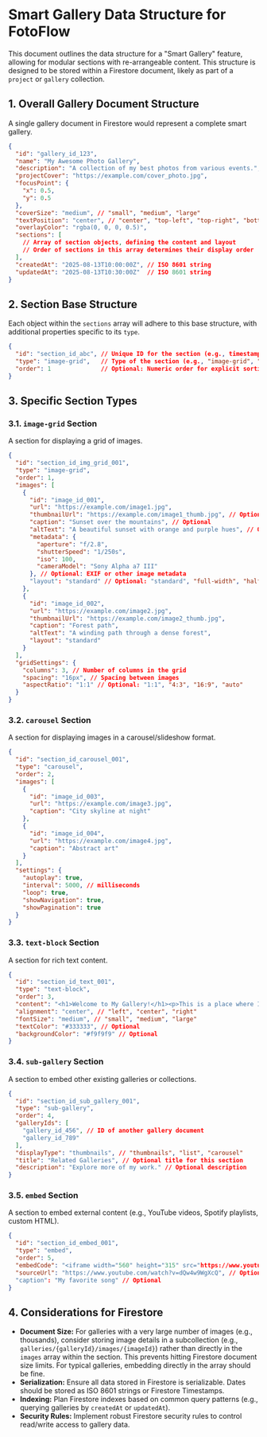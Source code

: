 # Smart Gallery Data Structure for FotoFlow

This document outlines the data structure for a "Smart Gallery" feature, allowing for modular sections with re-arrangeable content. This structure is designed to be stored within a Firestore document, likely as part of a `project` or `gallery` collection.

## 1. Overall Gallery Document Structure

A single gallery document in Firestore would represent a complete smart gallery.

```json
{
  "id": "gallery_id_123",
  "name": "My Awesome Photo Gallery",
  "description": "A collection of my best photos from various events.",
  "projectCover": "https://example.com/cover_photo.jpg",
  "focusPoint": {
    "x": 0.5,
    "y": 0.5
  },
  "coverSize": "medium", // "small", "medium", "large"
  "textPosition": "center", // "center", "top-left", "top-right", "bottom-left", "bottom-right"
  "overlayColor": "rgba(0, 0, 0, 0.5)",
  "sections": [
    // Array of section objects, defining the content and layout
    // Order of sections in this array determines their display order
  ],
  "createdAt": "2025-08-13T10:00:00Z", // ISO 8601 string
  "updatedAt": "2025-08-13T10:30:00Z"  // ISO 8601 string
}
```

## 2. Section Base Structure

Each object within the `sections` array will adhere to this base structure, with additional properties specific to its `type`.

```json
{
  "id": "section_id_abc", // Unique ID for the section (e.g., timestamp or UUID)
  "type": "image-grid",   // Type of the section (e.g., "image-grid", "text-block", "carousel")
  "order": 1              // Optional: Numeric order for explicit sorting, if array order is not sufficient
}
```

## 3. Specific Section Types

### 3.1. `image-grid` Section

A section for displaying a grid of images.

```json
{
  "id": "section_id_img_grid_001",
  "type": "image-grid",
  "order": 1,
  "images": [
    {
      "id": "image_id_001",
      "url": "https://example.com/image1.jpg",
      "thumbnailUrl": "https://example.com/image1_thumb.jpg", // Optional
      "caption": "Sunset over the mountains", // Optional
      "altText": "A beautiful sunset with orange and purple hues", // Optional
      "metadata": {
        "aperture": "f/2.8",
        "shutterSpeed": "1/250s",
        "iso": 100,
        "cameraModel": "Sony Alpha a7 III"
      }, // Optional: EXIF or other image metadata
      "layout": "standard" // Optional: "standard", "full-width", "half-width", "square", etc.
    },
    {
      "id": "image_id_002",
      "url": "https://example.com/image2.jpg",
      "thumbnailUrl": "https://example.com/image2_thumb.jpg",
      "caption": "Forest path",
      "altText": "A winding path through a dense forest",
      "layout": "standard"
    }
  ],
  "gridSettings": {
    "columns": 3, // Number of columns in the grid
    "spacing": "16px", // Spacing between images
    "aspectRatio": "1:1" // Optional: "1:1", "4:3", "16:9", "auto"
  }
}
```

### 3.2. `carousel` Section

A section for displaying images in a carousel/slideshow format.

```json
{
  "id": "section_id_carousel_001",
  "type": "carousel",
  "order": 2,
  "images": [
    {
      "id": "image_id_003",
      "url": "https://example.com/image3.jpg",
      "caption": "City skyline at night"
    },
    {
      "id": "image_id_004",
      "url": "https://example.com/image4.jpg",
      "caption": "Abstract art"
    }
  ],
  "settings": {
    "autoplay": true,
    "interval": 5000, // milliseconds
    "loop": true,
    "showNavigation": true,
    "showPagination": true
  }
}
```

### 3.3. `text-block` Section

A section for rich text content.

```json
{
  "id": "section_id_text_001",
  "type": "text-block",
  "order": 3,
  "content": "<h1>Welcome to My Gallery!</h1><p>This is a place where I share my passion for photography.</p>", // HTML content
  "alignment": "center", // "left", "center", "right"
  "fontSize": "medium", // "small", "medium", "large"
  "textColor": "#333333", // Optional
  "backgroundColor": "#f9f9f9" // Optional
}
```

### 3.4. `sub-gallery` Section

A section to embed other existing galleries or collections.

```json
{
  "id": "section_id_sub_gallery_001",
  "type": "sub-gallery",
  "order": 4,
  "galleryIds": [
    "gallery_id_456", // ID of another gallery document
    "gallery_id_789"
  ],
  "displayType": "thumbnails", // "thumbnails", "list", "carousel"
  "title": "Related Galleries", // Optional title for this section
  "description": "Explore more of my work." // Optional description
}
```

### 3.5. `embed` Section

A section to embed external content (e.g., YouTube videos, Spotify playlists, custom HTML).

```json
{
  "id": "section_id_embed_001",
  "type": "embed",
  "order": 5,
  "embedCode": "<iframe width="560" height="315" src="https://www.youtube.com/embed/dQw4w9WgXcQ" frameborder="0" allowfullscreen></iframe>", // Raw HTML/embed code
  "sourceUrl": "https://www.youtube.com/watch?v=dQw4w9WgXcQ", // Optional: Original URL of the embedded content
  "caption": "My favorite song" // Optional
}
```

## 4. Considerations for Firestore

*   **Document Size:** For galleries with a very large number of images (e.g., thousands), consider storing image details in a subcollection (e.g., `galleries/{galleryId}/images/{imageId}`) rather than directly in the `images` array within the section. This prevents hitting Firestore document size limits. For typical galleries, embedding directly in the array should be fine.
*   **Serialization:** Ensure all data stored in Firestore is serializable. Dates should be stored as ISO 8601 strings or Firestore Timestamps.
*   **Indexing:** Plan Firestore indexes based on common query patterns (e.g., querying galleries by `createdAt` or `updatedAt`).
*   **Security Rules:** Implement robust Firestore security rules to control read/write access to gallery data.